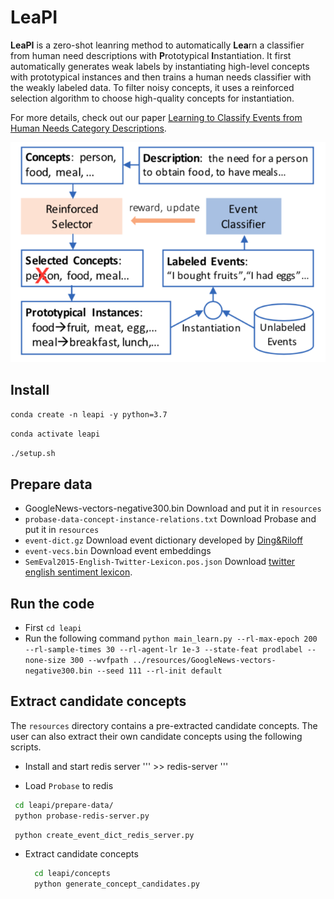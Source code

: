 
# LeaPI 
**LeaPI** is a zero-shot leanring method to automatically **Lea**rn a classifier from human need descriptions with **P**rototypical **I**nstantiation. It first automatically generates weak labels by instantiating high-level concepts with prototypical instances and then trains a human needs classifier with the weakly labeled data. To filter noisy concepts, it uses a reinforced selection algorithm to choose high-quality concepts for instantiation.

For more details, check out our paper [Learning to Classify Events from Human Needs Category Descriptions](xx). 

![Framework Overflow](docs/framework-figure.png)

## Install

 `conda create -n leapi -y python=3.7`

 `conda activate leapi`

 `./setup.sh`


## Prepare data

  - GoogleNews-vectors-negative300.bin 
    Download and put it in `resources`
  - `probase-data-concept-instance-relations.txt`
    Download Probase and put it in `resources`
  - `event-dict.gz`
    Download event dictionary developed by [Ding&Riloff](http://www.cs.utah.edu/~riloff/pdfs/official-aaai18-ding-riloff.pdf)
  - `event-vecs.bin`
    Download event embeddings 
  - `SemEval2015-English-Twitter-Lexicon.pos.json`
    Download [twitter english sentiment lexicon](http://saifmohammad.com/WebDocs/lexiconstoreleaseonsclpage/SemEval2015-English-Twitter-Lexicon.zip).


## Run the code


 - First `cd leapi`
 - Run the following command 
   `python main_learn.py --rl-max-epoch 200 --rl-sample-times 30 --rl-agent-lr 1e-3 --state-feat prodlabel --none-size 300 --wvfpath ../resources/GoogleNews-vectors-negative300.bin --seed 111 --rl-init default`


## Extract candidate concepts

  The `resources` directory contains a pre-extracted candidate concepts. The user can also extract their own candidate concepts using the following scripts. 

  - Install and start redis server 
    ''' >> redis-server  '''

  - Load `Probase` to redis

   ```sh
    cd leapi/prepare-data/
    python probase-redis-server.py
   ```

   ```sh
    python create_event_dict_redis_server.py
   ```

  - Extract candidate concepts

    ``` sh
      cd leapi/concepts
      python generate_concept_candidates.py
    ```




    
